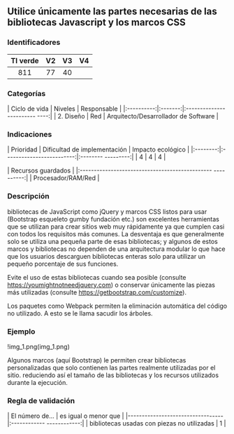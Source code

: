 ## Utilice únicamente las partes necesarias de las bibliotecas Javascript y los marcos CSS

 ### Identificadores

 | TI verde | V2 | V3 | V4 |
 |:-------:|:---:|:---:|:----:|
 | 811 | 77 | 40 | |

 ### Categorías

 | Ciclo de vida | Niveles | Responsable |
 |:----------:|:-------:|:------------------------ ----:|
 | 2. Diseño | Red | Arquitecto/Desarrollador de Software |

 ### Indicaciones

 | Prioridad | Dificultad de implementación | Impacto ecológico |
 |:--------:|:-------------------------:|:-------- ---------:|
 | 4 | 4 | 4 |

 | Recursos guardados |
 |:----------------------------------------------- ----------:|
 | Procesador/RAM/Red |

 ### Descripción

 bibliotecas de JavaScript como jQuery y marcos CSS listos para usar (Bootstrap esqueleto gumby fundación etc.)
 son excelentes herramientas que se utilizan para crear sitios web muy rápidamente ya que cumplen casi con todos los requisitos más comunes.
La desventaja es que generalmente solo se utiliza una pequeña parte de esas bibliotecas; y algunos de estos marcos y bibliotecas
 no dependen de una arquitectura modular lo que hace que los usuarios descarguen bibliotecas enteras solo para utilizar un pequeño porcentaje de sus funciones.

 Evite el uso de estas bibliotecas cuando sea posible (consulte https://youmightnotneedjquery.com)
 o conservar únicamente las piezas más utilizadas (consulte https://getbootstrap.com/customize).

Los paquetes como Webpack permiten la eliminación automática del código no utilizado. A esto se le llama sacudir los árboles.

 ### Ejemplo

 !img_1.png(img_1.png)

Algunos marcos (aquí Bootstrap) le permiten crear bibliotecas personalizadas que solo contienen las partes realmente utilizadas por el sitio.
 reduciendo así el tamaño de las bibliotecas y los recursos utilizados durante la ejecución.

 ### Regla de validación

 | El número de... | es igual o menor que |
 |----------------------------------|:------------ ------------:|
 | bibliotecas usadas con piezas no utilizadas | 1 |

